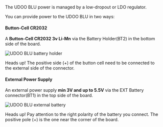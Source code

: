 The UDOO BLU power is managed by a low-dropout or LDO regulator.

You can provide power to the UDOO BLU in two ways:

#### Button-Cell CR2032

A **Button-Cell CR2032 3v Li-Mn** via the Battery Holder(BT2) in the bottom side of the board.

<img src="../img/udoo_blu_battery_holder.png" alt="UDOO BLU battery holder" class="img-responsive" >

<span class="label label-warning">Heads up!</span> The positive side (+) of the button cell need to be connected to the external side of the connector.

#### External Power Supply

An external power supply **min 3V and up to 5.5V** via the EXT Battery connector(BT1) in the top side of the board.

<img src="../img/udoo_blu_ext_bat.png" alt="UDOO BLU external battery" class="img-responsive" >

<span class="label label-warning">Heads up!</span> Pay attention to the right polarity of the battery you connect. The positive pole (+) is the one near the corner of the board.
